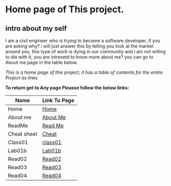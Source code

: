 # Home page of This project.

## intro about my self

I am a civil engineer who is trying to become a software developer, if you are asking why? i will just answer this by telling you look at the market around you, this type of work is dying in our community and i am not willing to die with it, you are intresetd to know more about me? you can go to About me page in the table below.

*This is a home page of this project, it has a table of contents for the entire Project as links*

**To return get to Any page Pleasse follow the below links:**


| Name        | Link To Page |
| ----------- | ----------- |
| Home        | [Home](https://sayefdeen.github.io/reading-notes/home)|
| About me    | [About Me](https://sayefdeen.github.io/reading-notes/Aboutme)|
| ReadMe      | [Read Me](https://sayefdeen.github.io/reading-notes/)        |
| Cheat sheet | [Cheat](https://sayefdeen.github.io/reading-notes/cheat-sheet) |
| Class01     | [class01](https://sayefdeen.github.io/reading-notes/class01)    |
| Lab01b      | [Lab01b](https://sayefdeen.github.io/reading-notes/Lab01b)    |
| Read02      | [Read02](https://sayefdeen.github.io/reading-notes/Read02)    |
| Read03      | [Read03](https://sayefdeen.github.io/reading-notes/Read03)    |
| Read04      | [Read04](https://sayefdeen.github.io/reading-notes/Read04)    |

